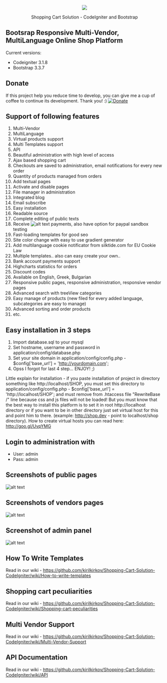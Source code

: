 <p align="center"><img src="https://codeigniter.com/assets/images/ci-logo-big.png"></p>
<p align="center">Shopping Cart Solution - CodeIgniter and Bootstrap</p>
 
## Bootsrap Responsive Multi-Vendor, MultiLanguage Online Shop Platform

Current versions:

* Codeigniter 3.1.8
* Bootstrap 3.3.7

## Donate
If this project help you reduce time to develop, you can give me a cup of coffee to continue its development. Thank you! :)
[![Donate](https://www.paypalobjects.com/en_US/i/btn/btn_donateCC_LG.gif)](https://www.paypal.com/cgi-bin/webscr?cmd=_s-xclick&hosted_button_id=W5BR6K29BQX7E)

## Support of following features

1. Multi-Vendor
2. MultiLanguage
3. Virtual products support
4. Multi Templates support
5. API
6. Beautiful administration with high level of access
7. Ajax based shopping cart
8. Checkouts are saved to administration, email notifications for every new order
9. Quantity of products managed from orders
10. Add textual pages
11. Activate and disable pages
12. File manager in administration
13. Integrated blog
14. Email subscribe
15. Easy installation
16. Readable source
17. Complete editing of public texts
18. Receive ![alt text](https://raw.githubusercontent.com/kirilkirkov/Shopping-Cart-Solution-CodeIgniter/master/github/paypalLogo.png "Logo Title Text 1") payments, also have option for paypal sandbox testing
19. Fast-loading templates for good seo
20. Site color change with easy to use gradient generator
21. Add multilanguage cookie notificator from silktide.com for EU Cookie Law 
22. Multiple templates.. also can easy create your own.. 
23. Bank account payments support
24. Highcharts statistics for orders
25. Discount codes
26. Available on English, Greek, Bulgarian
27. Responsive public pages, responsive administration, responsive vendor pages
28. Advanced search with treeView categories
29. Easy manage of products (new filed for every added language, subcategories are easy to manage)
30. Advanced sorting and order products
31. etc.

## Easy installation in 3 steps
1. Import database.sql to your mysql
2. Set hostname, username and password in application/config/database.php
3. Set your site domain in application/config/config.php - $config['base_url'] = 'http://yourdomain.com';
4. Opss I forgot for last 4 step... ENJOY! ;)

Little explain for installation - if you paste installation of project in directory something like http://localhost/SHOP, you must 
set this directory to application/config/config.php - $config['base_url'] = 'http://localhost/SHOP'; and must remove from .htaccess file
"RewriteBase /" line because css and js files will not be loaded! But you must know that the best way to install this platform is to set it
in root http://localhost directory or if you want to be in other directory just set virtual host for this and point him to there.
(example: http://shop.dev - point to localhost/shop directory). How to create virtual hosts you can read here: http://goo.gl/UvpYMG

## Login to administration with

* User: admin
* Pass: admin

## Screenshots of public pages
![alt text](https://raw.githubusercontent.com/kirilkirkov/Shopping-Cart-Solution-CodeIgniter/master/github/templates.png "Logo Title Text 1")

## Screenshots of vendors pages
![alt text](https://raw.githubusercontent.com/kirilkirkov/Shopping-Cart-Solution-CodeIgniter/master/github/vendors_pages.jpg "Logo Title Text 1")

## Screenshot of admin panel
![alt text](https://raw.githubusercontent.com/kirilkirkov/Shopping-Cart-Solution-CodeIgniter/master/github/admin_panel4.png "Logo Title Text 1")

## How To Write Templates
Read in our wiki - https://github.com/kirilkirkov/Shopping-Cart-Solution-CodeIgniter/wiki/How-to-write-templates

## Shopping cart peculiarities
Read in our wiki - https://github.com/kirilkirkov/Shopping-Cart-Solution-CodeIgniter/wiki/Shopping-cart-peculiarities

## Multi Vendor Support
Read in our wiki - https://github.com/kirilkirkov/Shopping-Cart-Solution-CodeIgniter/wiki/Multi-Vendor-Support

## API Documentation
Read in our wiki - https://github.com/kirilkirkov/Shopping-Cart-Solution-CodeIgniter/wiki/API
